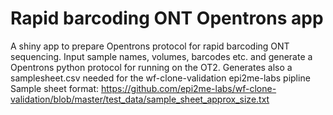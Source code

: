 # Rapid barcoding ONT Opentrons app
A shiny app to prepare Opentrons protocol for rapid barcoding ONT sequencing.
Input sample names, volumes, barcodes etc. and generate a Opentrons python protocol for running on the OT2.
Generates also a samplesheet.csv needed for the wf-clone-validation epi2me-labs pipline
Sample sheet format:
https://github.com/epi2me-labs/wf-clone-validation/blob/master/test_data/sample_sheet_approx_size.txt

